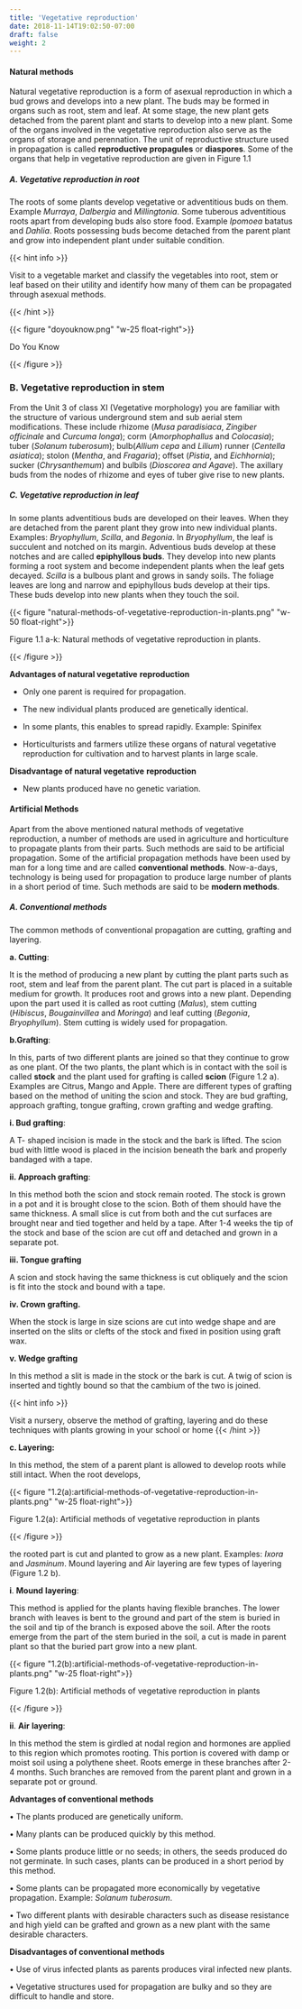 ```yaml
---
title: 'Vegetative reproduction'
date: 2018-11-14T19:02:50-07:00
draft: false
weight: 2
---
```

#### Natural methods

Natural vegetative reproduction is a form of asexual reproduction in which a bud grows and develops into a new plant. The buds may be formed in organs such as root, stem and leaf. At some stage, the new plant gets detached from the parent plant and starts to develop into a new plant. Some of the organs involved in the vegetative reproduction also serve as the organs of storage and perennation. The unit of reproductive structure used in propagation is called **reproductive propagules** or **diaspores**. Some of the organs that help in vegetative reproduction are given in Figure 1.1

##### A. Vegetative reproduction in root

The roots of some plants develop vegetative or adventitious buds on them. Example _Murraya_, _Dalbergia_ and _Millingtonia_. Some tuberous adventitious roots apart from developing buds also store food. Example _Ipomoea_ batatus and _Dahlia_. Roots possessing buds become detached from the parent plant and grow into independent plant under suitable condition.

{{< hint info >}}

Visit to a vegetable market and classify the vegetables into root, stem or leaf based on their utility and identify how many of them can be propagated through asexual methods.

{{< /hint >}}

{{< figure "doyouknow.png" "w-25 float-right">}}

Do You Know

{{< /figure >}}

### B. Vegetative reproduction in stem

From the Unit 3 of class XI (Vegetative morphology) you are familiar with the structure of various underground stem and sub aerial stem modifications. These include rhizome (_Musa_ _paradisiaca_, _Zingiber officinale_ and _Curcuma_ _longa_); corm (_Amorphophallus_ and _Colocasia_); tuber (_Solanum tuberosum_); bulb(_Allium_ _cepa_ and _Lilium_) runner (_Centella asiatica_); stolon (_Mentha_, and _Fragaria_); offset (_Pistia_, and _Eichhornia_); sucker (_Chrysanthemum_) and bulbils (_Dioscorea and Agave_). The axillary buds from the nodes of rhizome and eyes of tuber give rise to new plants.

##### C. Vegetative reproduction in leaf

In some plants adventitious buds are developed on their leaves. When they are detached from the parent plant they grow into new individual plants. Examples: _Bryophyllum_, _Scilla_, and _Begonia_. In _Bryophyllum_, the leaf is succulent and notched on its margin. Adventious buds develop at these notches and are called **epiphyllous buds**. They develop into new plants forming a root system and become independent plants when the leaf gets decayed. _Scilla_ is a bulbous plant and grows in sandy soils. The foliage leaves are long and narrow and epiphyllous buds develop at their tips. These buds develop into new plants when they touch the soil.

{{< figure "natural-methods-of-vegetative-reproduction-in-plants.png" "w-50 float-right">}}

Figure 1.1 a-k: Natural methods of vegetative reproduction in plants.

{{< /figure >}}


**Advantages of natural vegetative** **reproduction**

- Only one parent is required for propagation.

- The new individual plants produced are genetically identical.

- In some plants, this enables to spread rapidly. Example: Spinifex

- Horticulturists and farmers utilize these organs of natural vegetative reproduction for cultivation and to harvest plants in large scale.

**Disadvantage of natural vegetative** **reproduction**

- New plants produced have no genetic variation.

#### Artificial Methods

Apart from the above mentioned natural methods of vegetative reproduction, a number of methods are used in agriculture and horticulture to propagate plants from their parts. Such methods are said to be artificial propagation. Some of the artificial propagation methods have been used by man for a long time and are called **conventional** **methods**. Now-a-days, technology is being used for propagation to produce large number of plants in a short period of time. Such methods are said to be **modern methods**.

##### A. Conventional methods

The common methods of conventional propagation are cutting, grafting and layering.

**a. Cutting**:

It is the method of producing a new plant by cutting the plant parts such as root, stem and leaf from the parent plant. The cut part is placed in a suitable medium for growth. It produces root and grows into a new plant. Depending upon the part used it is called as root cutting (_Malus_), stem cutting (_Hibiscus_, _Bougainvillea_ and _Moringa_) and leaf cutting (_Begonia_, _Bryophyllum_). Stem cutting is widely used for propagation.

**b.Grafting**:

In this, parts of two different plants are joined so that they continue to grow as one plant. Of the two plants, the plant which is in contact with the soil is called **stock** and the plant used for grafting is called **scion** (Figure 1.2 a). Examples are Citrus, Mango and Apple. There are different types of grafting based on the method of uniting the scion and stock. They are bud grafting, approach grafting, tongue grafting, crown grafting and wedge grafting.

**i. Bud grafting**:

A T- shaped incision is made in the stock and the bark is lifted. The scion bud with little wood is placed in the incision beneath the bark and properly bandaged with a tape.

**ii. Approach grafting**:

In this method both the scion and stock remain rooted. The stock is grown in a pot and it is brought close to the scion. Both of them should have the same thickness. A small slice is cut from both and the cut surfaces are brought near and tied together and held by a tape. After 1-4 weeks the tip of the stock and base of the scion are cut off and detached and grown in a separate pot.

**iii. Tongue grafting**

A scion and stock having the same thickness is cut obliquely and the scion is fit into the stock and bound with a tape.

**iv. Crown grafting.**

When the stock is large in size scions are cut into wedge shape and are inserted on the slits or clefts of the stock and fixed in position using graft wax.

**v. Wedge grafting**

In this method a slit is made in the stock or the bark is cut. A twig of scion is inserted and tightly bound so that the cambium of the two is joined.

{{< hint info >}}

Visit a nursery, observe the method of grafting, layering and do these techniques with plants growing in your school or home {{< /hint >}}

**c. Layering:**

In this method, the stem of a parent plant is allowed to develop roots while still intact. When the root develops,

{{< figure "1.2(a):artificial-methods-of-vegetative-reproduction-in-plants.png" "w-25 float-right">}}

Figure 1.2(a): Artificial methods of vegetative reproduction in plants

{{< /figure >}}


the rooted part is cut and planted to grow as a new plant. Examples: _Ixora_ and _Jasminum_. Mound layering and Air layering are few types of layering (Figure 1.2 b).

**i**. **Mound** **layering**:

This method is applied for the plants having flexible branches. The lower branch with leaves is bent to the ground and part of the stem is buried in the soil and tip of the branch is exposed above the soil. After the roots emerge from the part of the stem buried in the soil, a cut is made in parent plant so that the buried part grow into a new plant.

{{< figure "1.2(b):artificial-methods-of-vegetative-reproduction-in-plants.png" "w-25 float-right">}}

Figure 1.2(b): Artificial methods of vegetative reproduction in plants

{{< /figure >}}


**ii**. **Air** **layering**:

In this method the stem is girdled at nodal region and hormones are applied to this region which promotes rooting. This portion is covered with damp or moist soil using a polythene sheet. Roots emerge in these branches after 2-4 months. Such branches are removed from the parent plant and grown in a separate pot or ground.

**Advantages of conventional methods**

• The plants produced are genetically uniform.

• Many plants can be produced quickly by this method.

• Some plants produce little or no seeds; in others, the seeds produced do not germinate. In such cases, plants can be produced in a short period by this method.

• Some plants can be propagated more economically by vegetative propagation. Example: _Solanum tuberosum_.

• Two different plants with desirable characters such as disease resistance and high yield can be grafted and grown as a new plant with the same desirable characters.

**Disadvantages of conventional methods**

• Use of virus infected plants as parents produces viral infected new plants.

• Vegetative structures used for propagation are bulky and so they are difficult to handle and store.